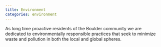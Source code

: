 ```yaml
---
title: Environment
categories: environment
---
```


As long time proactive residents of the Boulder community we are dedicated to environmentally responsible practices that seek to minimize waste and pollution in both the local and global spheres.